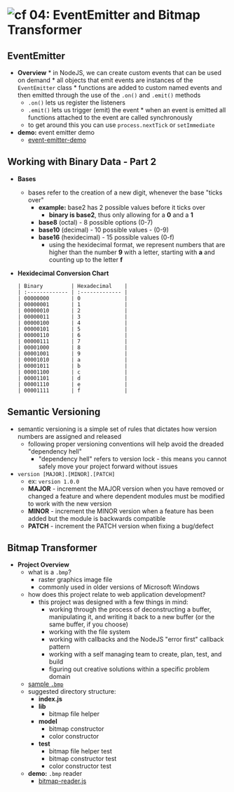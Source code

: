 ![cf](http://i.imgur.com/7v5ASc8.png) 04: EventEmitter and Bitmap Transformer
=====================================

## EventEmitter
  *  **Overview**
    * in NodeJS, we can create custom events that can be used on demand
    * all objects that emit events are instances of the `EventEmitter` class
    * functions are added to custom named events and then emitted through the use of the `.on()` and `.emit()` methods
      * `.on()` lets us register the listeners
      * `.emit()` lets us trigger (emit) the event
    * when an event is emitted all functions attached to the event are called synchronously
      * to get around this you can use `process.nextTick` or `setImmediate`
  * **demo:** event emitter demo
    * [event-emitter-demo](/04-event_emitter_and_bitmap_transformer/demo/event-emitter-demo)

## Working with Binary Data - Part 2
  * **Bases**
    * bases refer to the creation of a new digit, whenever the base "ticks over"
      * **example:** base2 has 2 possible values before it ticks over
        * **binary is base2**, thus only allowing for a **0** and a **1**
      * **base8** (octal) - 8 possible options (0-7)
      * **base10** (decimal) - 10 possible values - (0-9)
      * **base16** (hexidecimal) - 15 possible values (0-f)
        * using the hexidecimal format, we represent numbers that are higher than the number **9** with a letter, starting with **a** and counting up to the letter **f**
    
  * **Hexidecimal Conversion Chart**
    ```
    | Binary         | Hexadecimal    |
    | :------------- | :------------- |
    | 00000000       | 0              |
    | 00000001       | 1              |
    | 00000010       | 2              |
    | 00000011       | 3              |
    | 00000100       | 4              |
    | 00000101       | 5              |
    | 00000110       | 6              |
    | 00000111       | 7              |
    | 00001000       | 8              |
    | 00001001       | 9              |
    | 00001010       | a              |
    | 00001011       | b              |
    | 00001100       | c              |
    | 00001101       | d              |
    | 00001110       | e              |
    | 00001111       | f              |
    ```

## Semantic Versioning
  * semantic versioning is a simple set of rules that dictates how version numbers are assigned and released
    * following proper versioning conventions will help avoid the dreaded "dependency hell"
      * "dependency hell" refers to version lock - this means you cannot safely move your project forward without issues
  * `version [MAJOR].[MINOR].[PATCH]`
    * ex: `version 1.0.0`
    * **MAJOR** - increment the MAJOR version when you have removed or changed a feature and where dependent modules must be modified to work with the new version
    * **MINOR** - increment the MINOR version when a feature has been added but the module is backwards compatible
    * **PATCH** - increment the PATCH version when fixing a bug/defect

## Bitmap Transformer
  * **Project Overview**
    * what is a `.bmp`?
      * raster graphics image file
      * commonly used in older versions of Microsoft Windows
    * how does this project relate to web application development?
      * this project was designed with a few things in mind:
        * working through the process of deconstructing a buffer, manipulating it, and writing it back to a new buffer (or the same buffer, if you choose)
        * working with the file system
        * working with callbacks and the NodeJS "error first" callback pattern
        * working with a self managing team to create, plan, test, and build
        * figuring out creative solutions within a specific problem domain
    * [sample `.bmp`](/04-event_emitter_and_bitmap_transformer/demo/assets/palette-bitmap.bmp)
    * suggested directory structure:
      - **index.js**
      - **lib**
        - bitmap file helper
      - **model**
        - bitmap constructor
        - color constructor
      - **test**
        - bitmap file helper test
        - bitmap constructor test
        - color constructor test
    * **demo:** `.bmp` reader
      * [bitmap-reader.js](/04-event_emitter_and_bitmap_transformer/demo/bitmap-reader.js)


